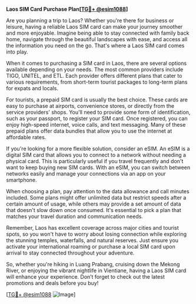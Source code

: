 **Laos SIM Card Purchase Plan[[TG💪+ @esim1088](https://t.me/s/esim1088)]**

Are you planning a trip to Laos? Whether you're there for business or leisure, having a reliable Laos SIM card can make your journey smoother and more enjoyable. Imagine being able to stay connected with family back home, navigate through the beautiful landscapes with ease, and access all the information you need on the go. That's where a Laos SIM card comes into play.

When it comes to purchasing a SIM card in Laos, there are several options available depending on your needs. The most common providers include TIGO, UNITEL, and ETL. Each provider offers different plans that cater to various requirements, from short-term tourist packages to long-term plans for expats and locals. 

For tourists, a prepaid SIM card is usually the best choice. These cards are easy to purchase at airports, convenience stores, or directly from the service providers' shops. You'll need to provide some form of identification, such as your passport, to register your SIM card. Once registered, you can enjoy high-speed internet, voice calls, and text messaging. Many of these prepaid plans offer data bundles that allow you to use the internet at affordable rates. 

If you're looking for a more flexible solution, consider an eSIM. An eSIM is a digital SIM card that allows you to connect to a network without needing a physical card. This is particularly useful if you travel frequently and don't want to keep buying new SIM cards. With an eSIM, you can switch between networks easily and manage your connections via an app on your smartphone.

When choosing a plan, pay attention to the data allowance and call minutes included. Some plans might offer unlimited data but restrict speeds after a certain amount of usage, while others may provide a set amount of data that doesn't slow down once consumed. It's essential to pick a plan that matches your travel duration and communication needs.

Remember, Laos has excellent coverage across major cities and tourist spots, so you won't have to worry about losing connection while exploring the stunning temples, waterfalls, and natural reserves. Just ensure you activate your international roaming or purchase a local SIM card upon arrival to stay connected throughout your adventure.

So, whether you're hiking in Luang Prabang, cruising down the Mekong River, or enjoying the vibrant nightlife in Vientiane, having a Laos SIM card will enhance your experience. Don’t forget to check out the latest promotions and deals before you buy!

[[TG💪+ @esim1088](https://t.me/s/esim1088) ![Image](https://i.postimg.cc/Y0z9fWf4/image.png)]